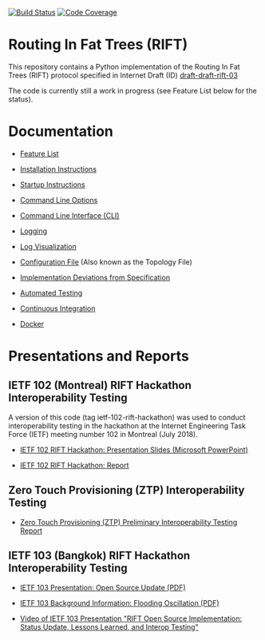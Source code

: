 [![Build Status](https://travis-ci.org/brunorijsman/rift-python.svg?branch=master)](https://travis-ci.org/brunorijsman/rift-python)   [![Code Coverage](https://codecov.io/gh/brunorijsman/rift-python/branch/master/graph/badge.svg)](https://codecov.io/gh/brunorijsman/rift-python)

# Routing In Fat Trees (RIFT)

This repository contains a Python implementation of the Routing In Fat Trees (RIFT) protocol specified in Internet Draft (ID)
[draft-draft-rift-03](https://tools.ietf.org/html/draft-ietf-rift-rift-03)

The code is currently still a work in progress (see Feature List below for the status).

# Documentation

* [Feature List](doc/features.md)

* [Installation Instructions](doc/installation.md)

* [Startup Instructions](doc/startup.md)

* [Command Line Options](doc/command-line-options.md)

* [Command Line Interface (CLI)](doc/command-line-interface.md)

* [Logging](doc/logging.md)

* [Log Visualization](doc/log-visualization.md)

* [Configuration File](doc/configuration-file.md) (Also known as the Topology File)

* [Implementation Deviations from Specification](doc/deviations.md)

* [Automated Testing](doc/automated-testing.md)

* [Continuous Integration](doc/continuous-integration.md)

* [Docker](doc/docker.md)

# Presentations and Reports

## IETF 102 (Montreal) RIFT Hackathon Interoperability Testing

A version of this code (tag ietf-102-rift-hackathon) was used to conduct interoperability testing in the hackathon at the Internet Engineering Task Force (IETF) meeting number 102 in Montreal (July 2018).

* [IETF 102 RIFT Hackathon: Presentation Slides (Microsoft PowerPoint)](ietf-102/ietf-102-rift-hackathon-slides.pptx)

* [IETF 102 RIFT Hackathon: Report](ietf-102/ietf-102-rift-hackathon-detailed-report.md)

## Zero Touch Provisioning (ZTP) Interoperability Testing

* [Zero Touch Provisioning (ZTP) Preliminary Interoperability Testing Report](doc/ztp-interop-testing-report.md)

## IETF 103 (Bangkok) RIFT Hackathon Interoperability Testing

* [IETF 103 Presentation: Open Source Update (PDF)](ietf-103/ietf-103---rift-wg---open-source-update.pdf)

* [IETF 103 Background Information: Flooding Oscillation (PDF)](ietf-103/ietf-103---flooding-oscillations.pdf)

* [Video of IETF 103 Presentation "RIFT Open Source Implementation: Status Update, Lessons Learned, and Interop Testing"](https://youtu.be/YbBlhd-ePWs?t=1897)
